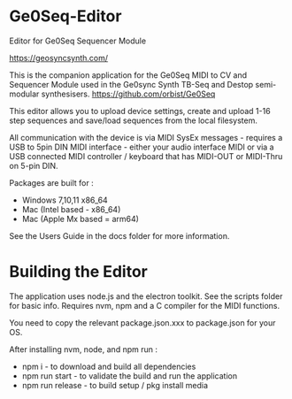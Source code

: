 # Ge0Seq-Editor
Editor for Ge0Seq Sequencer Module

https://geosyncsynth.com/

This is the companion application for the Ge0Seq MIDI to CV and Sequencer Module used in the Ge0sync Synth TB-Seq and Destop semi-modular synthesisers.  https://github.com/orbist/Ge0Seq

This editor allows you to upload device settings, create and upload 1-16 step sequences and save/load sequences from the local filesystem.

All communication with the device is via MIDI SysEx messages - requires a USB to 5pin DIN MIDI interface - either your audio interface MIDI or via a USB connected MIDI controller / keyboard that has MIDI-OUT or MIDI-Thru on 5-pin DIN.

Packages are built for :

* Windows 7,10,11 x86_64
* Mac (Intel based - x86_64)
* Mac (Apple Mx based = arm64)

See the Users Guide in the docs folder for more information.

# Building the Editor

The application uses node.js and the electron toolkit. See the scripts folder for basic info.
Requires nvm, npm and a C compiler for the MIDI functions.

You need to copy the relevant package.json.xxx to package.json for your OS.

After installing nvm, node, and npm run :

* npm i   - to download and build all dependencies
* npm run start    - to validate the build and run the application
* npm run release  - to build setup / pkg install media
